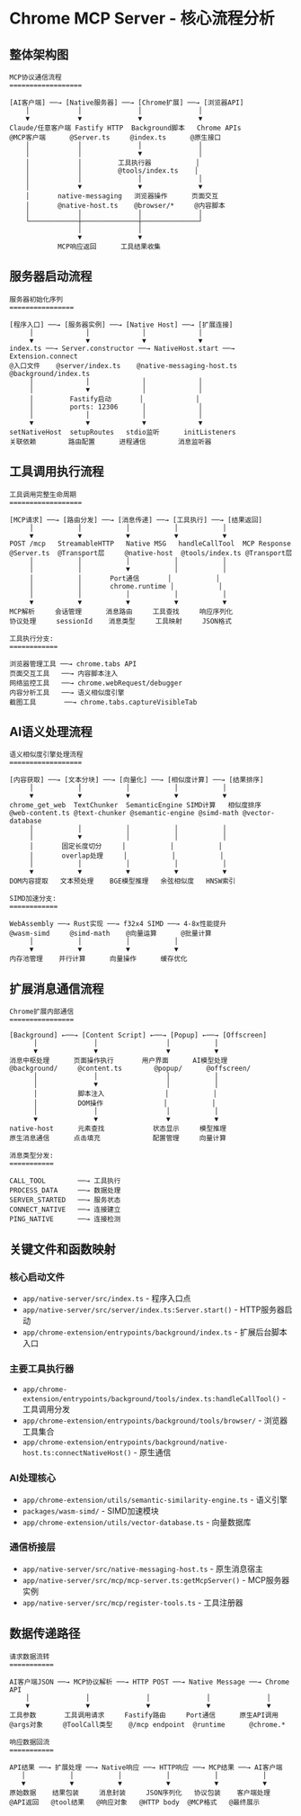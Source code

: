 # Chrome MCP Server - 核心流程分析

## 整体架构图

```
MCP协议通信流程
==================

[AI客户端] ──→ [Native服务器] ──→ [Chrome扩展] ──→ [浏览器API]
    │            │              │              │
    ▼            ▼              ▼              ▼
Claude/任意客户端 Fastify HTTP  Background脚本   Chrome APIs
@MCP客户端      @Server.ts     @index.ts      @原生接口
    │            │              │              │
    │            │              ▼              │
    │            │         工具执行器           │
    │            │         @tools/index.ts    │
    │            │              │              │
    │            ▼              ▼              ▼
    │       native-messaging   浏览器操作      页面交互
    │       @native-host.ts    @browser/*     @内容脚本
    │            │              │              │
    └────────────┼──────────────┼──────────────┘
                 │              │
                 ▼              ▼
            MCP响应返回      工具结果收集
```

## 服务器启动流程

```
服务器初始化序列
================

[程序入口] ──→ [服务器实例] ──→ [Native Host] ──→ [扩展连接]
     │             │             │             │
     ▼             ▼             ▼             ▼
index.ts ──→ Server.constructor ──→ NativeHost.start ──→ Extension.connect
@入口文件    @server/index.ts    @native-messaging-host.ts @background/index.ts
     │             │             │             │
     │             ▼             │             │
     │         Fastify启动       │             │
     │         ports: 12306      │             │
     │             │             │             │
     ▼             ▼             ▼             ▼
setNativeHost  setupRoutes   stdio监听      initListeners
关联依赖        路由配置      进程通信        消息监听器
```

## 工具调用执行流程

```
工具调用完整生命周期
==================

[MCP请求] ──→ [路由分发] ──→ [消息传递] ──→ [工具执行] ──→ [结果返回]
     │           │           │           │           │
     ▼           ▼           ▼           ▼           ▼
POST /mcp   StreamableHTTP   Native MSG   handleCallTool  MCP Response
@Server.ts  @Transport层     @native-host  @tools/index.ts @Transport层
     │           │           │           │           │
     │           │           ▼           │           │
     │           │       Port通信       │           │
     │           │       chrome.runtime │           │
     │           │           │           │           │
     ▼           ▼           ▼           ▼           ▼
MCP解析     会话管理      消息路由     工具查找     响应序列化
协议处理     sessionId    消息类型     工具映射     JSON格式

工具执行分支:
============

浏览器管理工具 ──→ chrome.tabs API
页面交互工具   ──→ 内容脚本注入
网络监控工具   ──→ chrome.webRequest/debugger
内容分析工具   ──→ 语义相似度引擎
截图工具       ──→ chrome.tabs.captureVisibleTab
```

## AI语义处理流程

```
语义相似度引擎处理流程
==================

[内容获取] ──→ [文本分块] ──→ [向量化] ──→ [相似度计算] ──→ [结果排序]
     │           │           │           │           │
     ▼           ▼           ▼           ▼           ▼
chrome_get_web  TextChunker  SemanticEngine SIMD计算   相似度排序
@web-content.ts @text-chunker @semantic-engine @simd-math @vector-database
     │           │           │           │           │
     │           ▼           │           │           │
     │       固定长度切分     │           │           │
     │       overlap处理     │           │           │
     │           │           │           │           │
     ▼           ▼           ▼           ▼           ▼
DOM内容提取   文本预处理    BGE模型推理   余弦相似度   HNSW索引

SIMD加速分支:
============

WebAssembly ──→ Rust实现 ──→ f32x4 SIMD ──→ 4-8x性能提升
@wasm-simd     @simd-math    @向量运算      @批量计算
     │           │           │           │
     ▼           ▼           ▼           ▼
内存池管理    并行计算      向量操作      缓存优化
```

## 扩展消息通信流程

```
Chrome扩展内部通信
================

[Background] ←──→ [Content Script] ←──→ [Popup] ←──→ [Offscreen]
      │              │                 │           │
      ▼              ▼                 ▼           ▼
消息中枢处理      页面操作执行       用户界面      AI模型处理
@background/     @content.ts        @popup/      @offscreen/
      │              │                 │           │
      │              ▼                 │           │
      │          脚本注入               │           │
      │          DOM操作               │           │
      │              │                 │           │
      ▼              ▼                 ▼           ▼
native-host      元素查找            状态显示     模型推理
原生消息通信      点击填充             配置管理     向量计算

消息类型分发:
===========

CALL_TOOL        ──→ 工具执行
PROCESS_DATA     ──→ 数据处理
SERVER_STARTED   ──→ 服务状态
CONNECT_NATIVE   ──→ 连接建立
PING_NATIVE      ──→ 连接检测
```

## 关键文件和函数映射

### 核心启动文件

- `app/native-server/src/index.ts` - 程序入口点
- `app/native-server/src/server/index.ts:Server.start()` - HTTP服务器启动
- `app/chrome-extension/entrypoints/background/index.ts` - 扩展后台脚本入口

### 主要工具执行器

- `app/chrome-extension/entrypoints/background/tools/index.ts:handleCallTool()` - 工具调用分发
- `app/chrome-extension/entrypoints/background/tools/browser/` - 浏览器工具集合
- `app/chrome-extension/entrypoints/background/native-host.ts:connectNativeHost()` - 原生通信

### AI处理核心

- `app/chrome-extension/utils/semantic-similarity-engine.ts` - 语义引擎
- `packages/wasm-simd/` - SIMD加速模块
- `app/chrome-extension/utils/vector-database.ts` - 向量数据库

### 通信桥接层

- `app/native-server/src/native-messaging-host.ts` - 原生消息宿主
- `app/native-server/src/mcp/mcp-server.ts:getMcpServer()` - MCP服务器实例
- `app/native-server/src/mcp/register-tools.ts` - 工具注册器

## 数据传递路径

```
请求数据流转
===========

AI客户端JSON ──→ MCP协议解析 ──→ HTTP POST ──→ Native Message ──→ Chrome API
    │              │              │              │              │
    ▼              ▼              ▼              ▼              ▼
工具参数       工具调用请求     Fastify路由     Port通信      原生API调用
@args对象     @ToolCall类型    @/mcp endpoint  @runtime      @chrome.*

响应数据回流
===========

API结果 ──→ 扩展处理 ──→ Native响应 ──→ HTTP响应 ──→ MCP结果 ──→ AI客户端
   │           │           │           │           │           │
   ▼           ▼           ▼           ▼           ▼           ▼
原始数据    结果包装     消息封装     JSON序列化   协议包装    客户端处理
@API返回   @tool结果   @响应对象   @HTTP body  @MCP格式   @最终展示
```

